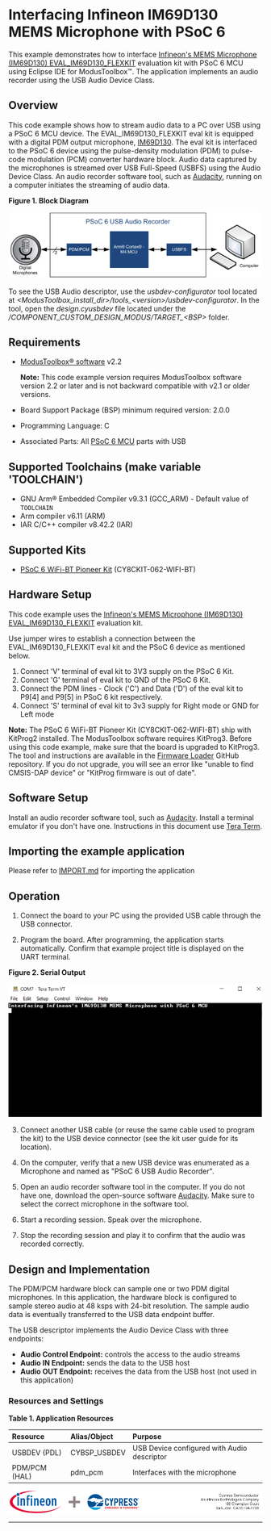 # Interfacing Infineon IM69D130 MEMS Microphone with PSoC 6

This example demonstrates how to interface [Infineon's MEMS Microphone (IM69D130) EVAL_IM69D130_FLEXKIT](https://www.infineon.com/cms/en/product/evaluation-boards/eval_im69d130_flexkit/) evaluation kit with PSoC 6 MCU using Eclipse IDE for ModusToolbox™. The application implements an audio recorder using the USB Audio Device Class.

## Overview

This code example shows how to stream audio data to a PC over USB using a PSoC 6 MCU device. The EVAL_IM69D130_FLEXKIT eval kit is equipped with a digital PDM output microphone, [IM69D130](https://www.infineon.com/cms/en/product/sensor/mems-microphones/im69d130/). The eval kit is interfaced to the PSoC 6 device using the pulse-density modulation (PDM) to pulse-code modulation (PCM) converter hardware block. Audio data captured by the microphones is streamed over USB Full-Speed (USBFS) using the Audio Device Class. An audio recorder software tool, such as [Audacity](https://www.audacityteam.org/), running on a computer initiates the streaming of audio data.

**Figure 1. Block Diagram**

![Block Diagram](images/block_diagram.png)

To see the USB Audio descriptor, use the *usbdev-configurator* tool located at *<ModusToolbox_install_dir>/tools_\<version\>/usbdev-configurator*. In the tool, open the *design.cyusbdev* file located under the */COMPONENT_CUSTOM_DESIGN_MODUS/TARGET_\<BSP\>* folder. 

## Requirements

- [ModusToolbox® software](https://www.cypress.com/products/modustoolbox-software-environment) v2.2 
    
    **Note:** This code example version requires ModusToolbox software version 2.2 or later and is not backward compatible with v2.1 or older versions.
- Board Support Package (BSP) minimum required version: 2.0.0  
- Programming Language: C
- Associated Parts: All [PSoC 6 MCU](http://www.cypress.com/PSoC6) parts with USB

## Supported Toolchains (make variable 'TOOLCHAIN')

- GNU Arm® Embedded Compiler v9.3.1 (GCC_ARM) - Default value of `TOOLCHAIN`
- Arm compiler v6.11 (ARM)
- IAR C/C++ compiler v8.42.2 (IAR)

## Supported Kits

- [PSoC 6 WiFi-BT Pioneer Kit](https://www.cypress.com/CY8CKIT-062-WiFi-BT) (CY8CKIT-062-WIFI-BT)

## Hardware Setup

This code example uses the [Infineon's MEMS Microphone (IM69D130) EVAL_IM69D130_FLEXKIT](https://www.infineon.com/cms/en/product/evaluation-boards/eval_im69d130_flexkit/) evaluation kit.

Use jumper wires to establish a connection between the EVAL_IM69D130_FLEXKIT eval kit and the PSoC 6 device as mentioned below.

1. Connect 'V' terminal of eval kit to 3V3 supply on the PSoC 6 Kit.
2. Connect 'G' terminal of eval kit to GND of the PSoC 6 Kit.
3. Connect the PDM lines - Clock ('C') and Data ('D') of the eval kit to P9[4] and P9[5] in PSoC 6  kit respectively.
4. Connect 'S' terminal of eval kit to 3v3 supply for Right mode or GND for Left mode

**Note:** The PSoC 6 WiFi-BT Pioneer Kit (CY8CKIT-062-WIFI-BT) ship with KitProg2 installed. The ModusToolbox software requires KitProg3. Before using this code example, make sure that the board is upgraded to KitProg3. The tool and instructions are available in the [Firmware Loader](https://github.com/cypresssemiconductorco/Firmware-loader) GitHub repository. If you do not upgrade, you will see an error like "unable to find CMSIS-DAP device" or "KitProg firmware is out of date".


## Software Setup

Install an audio recorder software tool, such as [Audacity](https://www.audacityteam.org/).
Install a terminal emulator if you don't have one. Instructions in this document use [Tera Term](https://ttssh2.osdn.jp/index.html.en).

## Importing the example application

Please refer to [IMPORT.md](IMPORT.md) for importing the application

## Operation

1. Connect the board to your PC using the provided USB cable through the USB connector.

2. Program the board. After programming, the application starts automatically. Confirm that example project title is displayed on the UART terminal.

**Figure 2. Serial Output**

![Block Diagram](images/tera-term.png)

3. Connect another USB cable (or reuse the same cable used to program the kit) to the USB device connector (see the kit user guide for its location).

4. On the computer, verify that a new USB device was enumerated as a Microphone and named as "PSoC 6 USB Audio Recorder".

5. Open an audio recorder software tool in the computer. If you do not have one, download the open-source software [Audacity](https://www.audacityteam.org/). Make sure to select the correct microphone in the software tool.

6. Start a recording session. Speak over the microphone.

7. Stop the recording session and play it to confirm that the audio was recorded correctly.


## Design and Implementation

The PDM/PCM hardware block can sample one or two PDM digital microphones. In this application, the hardware block is configured to sample stereo audio at 48 ksps with 24-bit resolution. The sample audio data is eventually transferred to the USB data endpoint buffer. 

The USB descriptor implements the Audio Device Class with three endpoints:

- **Audio Control Endpoint:** controls the access to the audio streams
- **Audio IN Endpoint:** sends the data to the USB host
- **Audio OUT Endpoint:** receives the data from the USB host (not used in this application)

### Resources and Settings

**Table 1. Application Resources**

| Resource  |  Alias/Object     |    Purpose     |
| :------- | :------------    | :------------ |
| USBDEV (PDL) | CYBSP_USBDEV  | USB Device configured with Audio descriptor |
| PDM/PCM (HAL) | pdm_pcm | Interfaces with the microphone |


![banner](images/ifx-cy-banner.png)

-------------------------------------------------------------------------------
